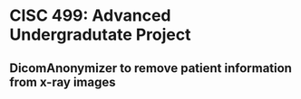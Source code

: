 # CISC 499: Advanced Undergradutate Project
## DicomAnonymizer to remove patient information from x-ray images
